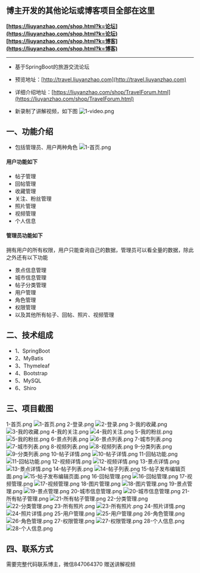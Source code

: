 ## 博主开发的其他论坛或博客项目全部在这里
**[https://liuyanzhao.com/shop.html?k=论坛](https://liuyanzhao.com/shop.html?k=论坛)** <br/>
**[https://liuyanzhao.com/shop.html?k=博客](https://liuyanzhao.com/shop.html?k=博客)**   <br/>
- -------------------------------------------------------------------------------
- 基于SpringBoot的旅游交流论坛
- 预览地址：[http://travel.liuyanzhao.com](http://travel.liuyanzhao.com)
- 详细介绍地址：[https://liuyanzhao.com/shop/TravelForum.html](https://liuyanzhao.com/shop/TravelForum.html)

- 新录制了讲解视频，如下图
![1-video.png](img/video.png)

## 一、功能介绍
- 包括管理员、用户两种角色
![1-首页.png](img/旅游信息发布平台.png)

#### 用户功能如下
- 帖子管理
- 回帖管理
- 收藏管理
- 关注、粉丝管理
- 照片管理
- 视频管理
- 个人信息

#### 管理员功能如下
拥有用户的所有权限，用户只能查询自己的数据，管理员可以看全量的数据，除此之外还有以下功能
- 景点信息管理
- 城市信息管理
- 帖子分类管理
- 用户管理
- 角色管理
- 权限管理
- 以及其他所有帖子、回帖、照片、视频管理

## 二、技术组成
- 1、SpringBoot
- 2、MyBatis
- 3、Thymeleaf
- 4、Bootstrap
- 5、MySQL
- 6、Shiro

## 三、项目截图
1-首页.png
![1-首页.png](img/1-首页.png)
2-登录.png
![2-登录.png](img/2-登录.png)
3-我的收藏.png
![3-我的收藏.png](img/3-我的收藏.png)
4-我的关注.png
![4-我的关注.png](img/4-我的关注.png)
5-我的粉丝.png
![5-我的粉丝.png](img/5-我的粉丝.png)
6-景点列表.png
![6-景点列表.png](img/6-景点列表.png)
7-城市列表.png
![7-城市列表.png](img/7-城市列表.png)
8-视频列表.png
![8-视频列表.png](img/8-视频列表.png)
9-分类列表.png
![9-分类列表.png](img/9-分类列表.png)
10-帖子详情.png
![10-帖子详情.png](img/10-帖子详情.png)
11-回帖功能.png
![11-回帖功能.png](img/11-回帖功能.png)
12-视频详情.png
![12-视频详情.png](img/12-视频详情.png)
13-景点详情.png
![13-景点详情.png](img/13-景点详情.png)
14-帖子列表.png
![14-帖子列表.png](img/14-帖子列表.png)
15-帖子发布编辑页面.png
![15-帖子发布编辑页面.png](img/15-帖子发布编辑页面.png)
16-回帖管理.png
![16-回帖管理.png](img/16-回帖管理.png)
17-视频管理.png
![17-视频管理.png](img/17-视频管理.png)
18-图片管理.png
![18-图片管理.png](img/18-图片管理.png)
19-景点管理.png
![19-景点管理.png](img/19-景点管理.png)
20-城市信息管理.png
![20-城市信息管理.png](img/20-城市信息管理.png)
21-所有帖子管理.png
![21-所有帖子管理.png](img/21-所有帖子管理.png)
22-分类管理.png
![22-分类管理.png](img/22-分类管理.png)
23-所有照片.png
![23-所有照片.png](img/23-所有照片.png)
24-照片详情.png
![24-照片详情.png](img/24-照片详情.png)
25-用户管理.png
![25-用户管理.png](img/25-用户管理.png)
26-角色管理.png
![26-角色管理.png](img/26-角色管理.png)
27-权限管理.png
![27-权限管理.png](img/27-权限管理.png)
28-个人信息.png
![28-个人信息.png](img/28-个人信息.png)


## 四、联系方式
需要完整代码联系博主，微信847064370
赠送讲解视频



